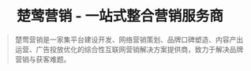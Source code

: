 # <center>楚莺营销 - 一站式整合营销服务商</center>

> 楚莺营销是一家集平台建设开发、网络营销策划、品牌口碑塑造、内容产出运营、广告投放优化的综合性互联网营销解决方案提供商，致力于解决品牌营销与获客难题。
